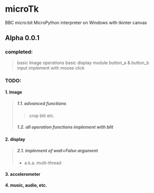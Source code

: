 # microTk
BBC micro:bit MicroPython interpreter on Windows with tkinter canvas

## Alpha 0.0.1

### completed:
>basic Image operations
>basic display module
>button_a & button_b input implement with mouse click

### TODO:

#### 1. Image
> ##### 1.1. advanced functions
> > crop
> > blit
> > etc.
> ##### 1.2. all operation functions implement with blit

#### 2. display
> ##### 2.1. implement of wait=False argument
> * a.k.a. multi-thread

#### 3. accelerometer

#### 4. music, audio, etc.
